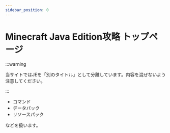 ```yaml
---
sidebar_position: 0
---
```


# Minecraft Java Edition攻略 トップページ

:::warning

当サイトではJEを「別のタイトル」として分離しています。内容を混ぜないよう注意してください。

:::

- コマンド
- データパック
- リソースパック

などを扱います。

